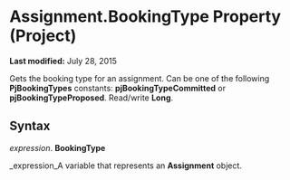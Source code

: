 
# Assignment.BookingType Property (Project)

 **Last modified:** July 28, 2015

Gets the booking type for an assignment. Can be one of the following  **PjBookingTypes** constants: **pjBookingTypeCommitted** or **pjBookingTypeProposed**. Read/write  **Long**.

## Syntax

 _expression_. **BookingType**

 _expression_A variable that represents an  **Assignment** object.

